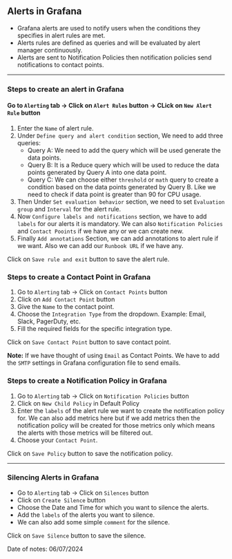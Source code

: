 ## Alerts in Grafana

- Grafana alerts are used to notify users when the conditions they specifies in alert rules are met.
- Alerts rules are defined as queries and will be evaluated by alert manager continuously.
- Alerts are sent to Notification Policies then notification policies send notifications to contact points.

---

### Steps to create an alert in Grafana

#### Go to `Alerting` tab -> Click on `Alert Rules` button -> CLick on `New Alert Rule` button

1. Enter the `Name` of alert rule.
2. Under `Define query and alert condition` section, We need to add three queries:
    - Query A: We need to add the query which will be used generate the data points.
    - Query B: It is a Reduce query which will be used to reduce the data points generated by Query A into one data point.
    - Query C: We can choose either `threshold` or `math` query to create a condition based on the data points generated by Query B. Like we need to check if data point is greater than 90 for CPU usage.
3. Then Under `Set evaluation behavior` section, we need to set `Evaluation group` and `Interval` for the alert rule.
4. Now `Configure labels and notifications` section, we have to add `labels` for our alerts it is mandatory. We can also `Notification Policies` and `Contact Pooints` if we have any or we can create new.
5. Finally `Add annotations` Section, we can add annotations to alert rule if we want. Also we can add our `Runbook URL` if we have any.

Click on `Save rule and exit` button to save the alert rule.


### Steps to create a Contact Point in Grafana

1. Go to `Alerting` tab -> Click on `Contact Points` button
2. Click on `Add Contact Point` button
3. Give the `Name` to the contact point.
4. Choose the `Integration Type` from the dropdown. Example: Email, Slack, PagerDuty, etc.
5. Fill the required fields for the specific integration type. 

Click on `Save Contact Point` button to save contact point.

**Note:** If we have thought of using `Email` as Contact Points. We have to add the `SMTP` settings in Grafana configuration file to send emails.


### Steps to create a Notification Policy in Grafana

1. Go to `Alerting` tab -> Click on `Notification Policies` button
2. Click on `New Child Policy` in Default Policy
3. Enter the `labels` of the alert rule we want to create the notification policy for. We can also add metrics here but if we add metrics then the notification policy will be created for those metrics only which means the alerts with those metrics will be filtered out.
4. Choose your `Contact Point`.

Click on `Save Policy` button to save the notification policy.

---

### Silencing Alerts in Grafana

- Go to `Alerting` tab -> Click on `Silences` button
- Click on `Create Silence` button
- Choose the Date and Time for which you want to silence the alerts.
- Add the `labels` of the alerts you want to silence.
- We can also add some simple `comment` for the silence.

Click on `Save Silence` button to save the silence.

Date of notes: 06/07/2024